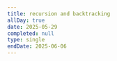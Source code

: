 ```yaml
---
title: recursion and backtracking
allDay: true
date: 2025-05-29
completed: null
type: single
endDate: 2025-06-06
---
```

